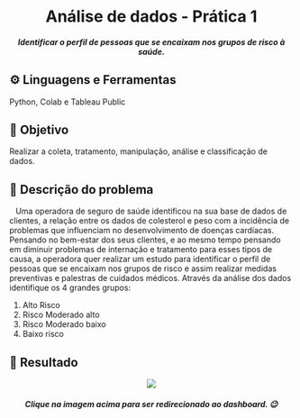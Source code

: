 <h1 align="center">  Análise de dados - Prática 1 </h1>
<h5 align="center"> Identificar o perfil de pessoas que se encaixam nos grupos de risco à saúde. </h5>
 
## ⚙ Linguagens e Ferramentas
Python, Colab e Tableau Public

## 🎯 Objetivo
Realizar a coleta, tratamento, manipulação, análise e classificação de dados.

## 📜 Descrição do problema
&ensp; Uma operadora de seguro de saúde identificou na sua base de dados de clientes, a relação entre os dados de colesterol e peso com a incidência de problemas que influenciam no desenvolvimento de doenças cardíacas. Pensando no bem-estar dos seus clientes, e ao mesmo tempo pensando em diminuir problemas de internação e tratamento para esses tipos de causa, a operadora quer realizar um estudo para identificar o perfil de pessoas que se encaixam nos grupos de risco e assim realizar 
medidas preventivas e palestras de cuidados médicos. Através da análise dos dados identifique os 4 grandes grupos:
  1. Alto Risco
  2. Risco Moderado alto
  3. Risco Moderado baixo
  4. Baixo risco
      
           
## 📰 Resultado
<p align="center">
<a href="https://public.tableau.com/views/AnlisedeRisco/AnalisedeRisco?:language=pt-BR&:display_count=n&:origin=viz_share_link
" target="_blank"><img alt=' ' src='https:&#47;&#47;public.tableau.com&#47;static&#47;images&#47;An&#47;AnlisedeRisco&#47;AnalisedeRisco&#47;1_rss.png' style='border: none' /></a>
</p>
<h5 align="center">Clique na imagem acima para ser redirecionado ao dashboard. 😉</h5>
